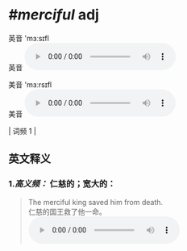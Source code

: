 # ***\#merciful*** adj
英音 'mɜːsɪfl  
英音
<audio src="./media/merciful-B.aac" controls="controls"></audio>

美音 'mɜːrsɪfl  
美音
<audio src="./media/merciful.aac" controls="controls"></audio>



| 词频 1 |  

英文释义
---
### 1.*高义频：* **仁慈的；宽大的：**  

 > The merciful king saved him from death.   
 > 仁慈的国王救了他一命。    
<audio src="./media/merciful-1.aac" controls="controls"></audio>


